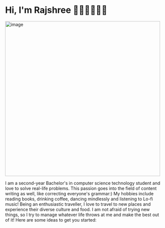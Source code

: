 # Hi, I'm Rajshree 👩🏽‍🎓👩🏽‍💻

<img width="500" alt="image" src="https://user-images.githubusercontent.com/101933712/197324392-f581b708-5678-48c5-b976-fbf1c5c002db.png"> 

I am a second-year Bachelor's in computer science technology student and love to solve real-life problems. This passion goes into the field of content writing as well, like correcting everyone's grammar:)
My hobbies include reading books, drinking coffee, dancing mindlessly and listening to Lo-fi music!
Being an enthusiastic traveller, I love to travel to new places and experience their diverse culture and food. I am not afraid of trying new things, so I try to manage whatever life throws at me and make the best out of it!
Here are some ideas to get you started:

